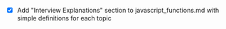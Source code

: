 - [x] Add "Interview Explanations" section to javascript_functions.md with simple definitions for each topic
